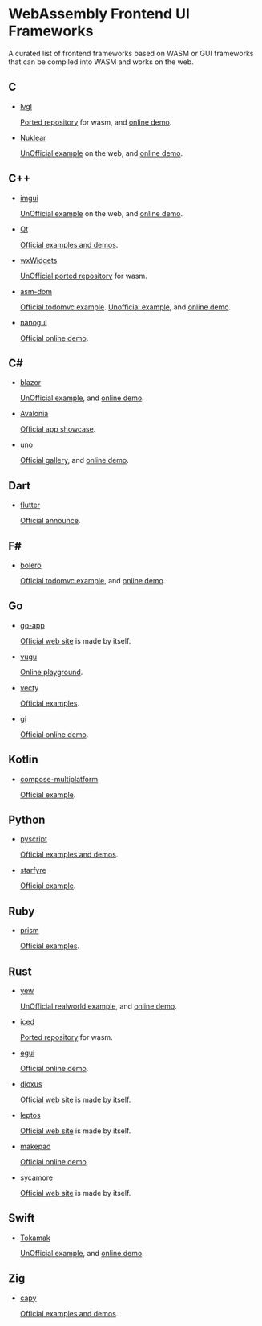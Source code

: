 # WebAssembly Frontend UI Frameworks

A curated list of frontend frameworks based on WASM or GUI frameworks that can be compiled into WASM and works on the web.

## C

- [lvgl](https://github.com/lvgl/lvgl)
  
  [Ported repository](https://github.com/lvgl/lv_web_emscripten) for wasm, and [online demo](https://lvgl.io/demos).

- [Nuklear](https://github.com/Immediate-Mode-UI/Nuklear)

  [UnOfficial example](https://github.com/telecran-telecrit/nuklear-webdemo) on the web, and [online demo](https://dexp.github.io/nuklear-webdemo).

## C++

- [imgui](https://github.com/ocornut/imgui)

  [UnOfficial example](https://github.com/jnmaloney/WebGui) on the web, and [online demo](https://jnmaloney.github.io/WebGui/imgui.html).

- [Qt](https://doc.qt.io/qt-6/wasm.html)

  [Official examples and demos](https://www.qt.io/qt-examples-for-webassembly).

- [wxWidgets](https://github.com/wxWidgets/wxWidgets)

  [UnOfficial ported repository](https://github.com/ahilss/wxWidgets-wasm) for wasm.

- [asm-dom](https://github.com/mbasso/asm-dom)

  [Official todomvc example](https://github.com/mbasso/asm-dom/tree/master/examples/todomvc%20-%20cpp). [Unofficial example](https://github.com/jimmyorourke/cppmart-asmdom), and [online demo](https://jimmyorourke.github.io/cppmart-asmdom).

- [nanogui](https://github.com/mitsuba-renderer/nanogui)

  [Official online demo](https://rgl.epfl.ch/tekari?url=%2F%2Frgl.s3.eu-central-1.amazonaws.com%2Fmedia%2Fuploads%2Fwjakob%2F2018%2F08%2F27%2Firidescent-paper.txt&log=1).

## C#

- [blazor](https://dotnet.microsoft.com/ja-jp/apps/aspnet/web-apps/blazor)

  [UnOfficial example](https://github.com/conficient/BlazorChatSample), and [online demo](https://blazorchatsample.azurewebsites.net/).

- [Avalonia](https://github.com/AvaloniaUI/Avalonia)

  [Official app showcase](https://avaloniaui.net/Showcase).

- [uno](https://github.com/unoplatform/uno)

  [Official gallery](https://github.com/unoplatform/uno.gallery), and [online demo](https://gallery.platform.uno/).

## Dart

- [flutter](https://flutter.dev/)

  [Official announce](https://docs.flutter.dev/platform-integration/web/wasm).

## F#

- [bolero](https://github.com/fsbolero/bolero)

  [Official todomvc example](https://github.com/fsbolero/TodoMVC), and [online demo](https://fsbolero.github.io/TodoMVC/).

## Go

- [go-app](https://github.com/maxence-charriere/go-app)

  [Official web site](https://go-app.dev/) is made by itself.

- [vugu](https://github.com/vugu/vugu)

  [Online playground](https://play.vugu.org/).

- [vecty](https://github.com/hexops/vecty)

  [Official examples](https://github.com/hexops/vecty/tree/main/example).

- [gi](https://github.com/goki/gi)

  [Official online demo](https://goki.dev/demo/).

## Kotlin

- [compose-multiplatform](https://github.com/JetBrains/compose-multiplatform)

  [Official example](https://github.com/Kotlin/kotlin-wasm-examples/tree/main).

## Python

- [pyscript](https://github.com/pyscript/pyscript)

  [Official examples and demos](https://pyscript.net/examples/).

- [starfyre](https://github.com/sparckles/starfyre/tree/main)

  [Official example](https://github.com/sparckles/create-starfyre-app).

## Ruby

- [prism](https://github.com/prism-rb/prism)

  [Official examples](https://github.com/prism-rb/prism/tree/master/examples).

## Rust

- [yew](https://github.com/yewstack/yew)

  [UnOfficial realworld example](https://github.com/jetli/rust-yew-realworld-example-app), and [online demo](https://jetli.github.io/rust-yew-realworld-example-app/#/).

- [iced](https://github.com/iced-rs/iced)

  [Ported repository](https://github.com/iced-rs/iced_web) for wasm.

- [egui](https://github.com/emilk/egui)

  [Official online demo](https://www.egui.rs/#demo).

- [dioxus](https://github.com/DioxusLabs/dioxus)

  [Official web site](https://dioxuslabs.com/) is made by itself.

- [leptos](https://github.com/leptos-rs/leptos)

  [Official web site](https://leptos.dev/) is made by itself.

- [makepad](https://github.com/makepad/makepad)

  [Official online demo](https://makepad.dev/).

- [sycamore](https://github.com/sycamore-rs/sycamore)

  [Official web site](https://sycamore-rs.netlify.app/) is made by itself.

## Swift

- [Tokamak](https://github.com/TokamakUI/Tokamak)

  [UnOfficial example](https://github.com/fwcd/swift-music-web-playground), and [online demo](https://fwcd.github.io/swift-music-web-playground).

## Zig

- [capy](https://github.com/capy-ui/capy)

  [Official examples and demos](https://capy-ui.org/demos/).
